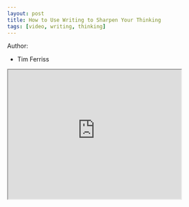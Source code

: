 ```yaml
---
layout: post
title: How to Use Writing to Sharpen Your Thinking
tags: [video, writing, thinking]
---
```


<!--Resumen-->

Author:

- Tim Ferriss

<!--more-->

<iframe width="80%" height="300px"
src="https://www.youtube.com/embed/65U5byDZ55M">
</iframe>